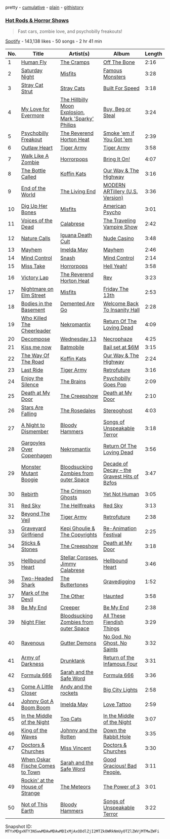pretty - [cumulative](/playlists/cumulative/37i9dQZF1DXb2cYklA89lm.md) - [plain](/playlists/plain/37i9dQZF1DXb2cYklA89lm) - [githistory](https://github.githistory.xyz/mackorone/spotify-playlist-archive/blob/main/playlists/plain/37i9dQZF1DXb2cYklA89lm)

### [Hot Rods & Horror Shows](https://open.spotify.com/playlist/37i9dQZF1DXb2cYklA89lm)

> Fast cars, zombie love, and psychobilly freakouts!

[Spotify](https://open.spotify.com/user/spotify) - 143,138 likes - 50 songs - 2 hr 41 min

| No. | Title | Artist(s) | Album | Length |
|---|---|---|---|---|
| 1 | [Human Fly](https://open.spotify.com/track/0ElRzK07sc9eszyk1ea9Ab) | [The Cramps](https://open.spotify.com/artist/4lYtGx5NZQJHsMyhHc5iz3) | [Off The Bone](https://open.spotify.com/album/1n1znRLH7iRtkhjbrCs0wi) | 2:16 |
| 2 | [Saturday Night](https://open.spotify.com/track/3jXptpf8Z3aU9O1Bj6YCl0) | [Misfits](https://open.spotify.com/artist/1cXi8ALPQCBHZbf0EgP4Ey) | [Famous Monsters](https://open.spotify.com/album/4CKrRK52g4mNzbpGIMVbtE) | 3:28 |
| 3 | [Stray Cat Strut](https://open.spotify.com/track/5yogRsv5ggT6iCnFgvdpho) | [Stray Cats](https://open.spotify.com/artist/2ibPkysx2PXqWLmxFD7jSg) | [Built For Speed](https://open.spotify.com/album/65PptxxbOFNvpAK9oBeVV1) | 3:18 |
| 4 | [My Love for Evermore](https://open.spotify.com/track/1pGUl6SIkUG2eOAOwMN82W) | [The Hillbilly Moon Explosion](https://open.spotify.com/artist/2osRW41mzIig6TuqQeNsJR), [Mark 'Sparky' Philips](https://open.spotify.com/artist/0LuNFlbi83aO0G6wtclfGK) | [Buy, Beg or Steal](https://open.spotify.com/album/5H0lRv5wf1n2d27g5whpBS) | 3:24 |
| 5 | [Psychobilly Freakout](https://open.spotify.com/track/6WZhyyH5Sgq2Coniznbk2B) | [The Reverend Horton Heat](https://open.spotify.com/artist/4byZW0sEv5RUoyQBfv7CPw) | [Smoke 'em if You Got 'em](https://open.spotify.com/album/1kg7rs0ZaIECwU2WCLS58w) | 2:39 |
| 6 | [Outlaw Heart](https://open.spotify.com/track/3Hdo4483lsHuLJsW6CQx3R) | [Tiger Army](https://open.spotify.com/artist/7ivKiS6TITQYizkbUUahbi) | [Tiger Army](https://open.spotify.com/album/5D1Vbk7eVsC2Kon6R10R4Q) | 3:58 |
| 7 | [Walk Like A Zombie](https://open.spotify.com/track/0F56U0Bvvjh0QcqG21USyO) | [Horrorpops](https://open.spotify.com/artist/7MvgOAoxA9ZgOxtRBYxLWJ) | [Bring It On!](https://open.spotify.com/album/3erS3yV4uzIgJlJgmQUVJQ) | 4:07 |
| 8 | [The Bottle Called](https://open.spotify.com/track/1R9GowEpMThnBGAAonp4fV) | [Koffin Kats](https://open.spotify.com/artist/5SlxIxRqgFVFeSfpG6SHdf) | [Our Way & The Highway](https://open.spotify.com/album/3csHpaafwVPG118KJFaibU) | 3:16 |
| 9 | [End of the World](https://open.spotify.com/track/7z4DarPmWybFV4LUgx2Bot) | [The Living End](https://open.spotify.com/artist/3ExT45ORJ8pT516HRZbr7G) | [MODERN ARTillery \(U.S\. Version\)](https://open.spotify.com/album/19tTQZGysI1NfLDD9wWjrP) | 3:36 |
| 10 | [Dig Up Her Bones](https://open.spotify.com/track/5gHeUcDVjnDda7TABO9RYv) | [Misfits](https://open.spotify.com/artist/1cXi8ALPQCBHZbf0EgP4Ey) | [American Psycho](https://open.spotify.com/album/636aBJi9ifGPSPacQ0fYCF) | 3:01 |
| 11 | [Voices of the Dead](https://open.spotify.com/track/2RugXdJxSYwxavuNiBrTVN) | [Calabrese](https://open.spotify.com/artist/6mPxn8ImLflIQ8bYihQMFp) | [The Traveling Vampire Show](https://open.spotify.com/album/2GPQQsJWPxf4M5LQObwluC) | 2:42 |
| 12 | [Nature Calls](https://open.spotify.com/track/1p1RgiJTvoaWFnkM1M0JFH) | [Iguana Death Cult](https://open.spotify.com/artist/3krOZK9c8q5QOdt9QSdEV8) | [Nude Casino](https://open.spotify.com/album/3ikzXiKu90dwjhX3kz6gWV) | 3:48 |
| 13 | [Mayhem](https://open.spotify.com/track/0kxkgi1SRDFaX9dqwdhdgk) | [Imelda May](https://open.spotify.com/artist/6AnjHMqEAps8VJdHU8RykH) | [Mayhem](https://open.spotify.com/album/6QLKR2LZaSZzZuZpiosZNR) | 2:46 |
| 14 | [Mind Control](https://open.spotify.com/track/32weR7gT1q5DDwP9Zr7lSB) | [Snash](https://open.spotify.com/artist/34vKcVb8KHcZzOJgokh0Y4) | [Mind Control](https://open.spotify.com/album/1MFwVDPT3hggfu3WWWTeZ0) | 2:14 |
| 15 | [Miss Take](https://open.spotify.com/track/4ooN58vt6HJdTH5QxPzQ5y) | [Horrorpops](https://open.spotify.com/artist/7MvgOAoxA9ZgOxtRBYxLWJ) | [Hell Yeah!](https://open.spotify.com/album/0VOcNE4u7ADFpWm5AG7gDC) | 3:58 |
| 16 | [Victory Lap](https://open.spotify.com/track/1vVF4BT9Khi5wuO9fwBMj3) | [The Reverend Horton Heat](https://open.spotify.com/artist/4byZW0sEv5RUoyQBfv7CPw) | [Rev](https://open.spotify.com/album/7vTpOzMO04lY6z62reNXaL) | 3:23 |
| 17 | [Nightmare on Elm Street](https://open.spotify.com/track/3GeIm6HhGv6k6yBxoFqQy4) | [Misfits](https://open.spotify.com/artist/1cXi8ALPQCBHZbf0EgP4Ey) | [Friday The 13th](https://open.spotify.com/album/5lWhwbVAq6NJY1FkRcIybm) | 2:53 |
| 18 | [Bodies in the Basement](https://open.spotify.com/track/3wZXkoUcXsTP3iRf6UIH0C) | [Demented Are Go](https://open.spotify.com/artist/7fvToIpjDfwtLhAoZdVF5W) | [Welcome Back To Insanity Hall](https://open.spotify.com/album/5pYc0q0qCPcASzOLi03U9k) | 2:28 |
| 19 | [Who Killed The Cheerleader](https://open.spotify.com/track/3Ero9C3m7RlEf1xu5XhFDC) | [Nekromantix](https://open.spotify.com/artist/3KPGTmc7LTodUo6mG4KvzQ) | [Return Of The Loving Dead](https://open.spotify.com/album/7dr1Aqdu3jMjHKC8J3QCvd) | 4:09 |
| 20 | [Decompose](https://open.spotify.com/track/6NexeDn8Jgd0q5owW8EgLi) | [Wednesday 13](https://open.spotify.com/artist/6Cvzf33JDzCIw2eJU8npQo) | [Necrophaze](https://open.spotify.com/album/6PsN3csRxymw0Qoykup69Q) | 4:25 |
| 21 | [Kiss me now](https://open.spotify.com/track/5MZbDFmM6KMMXwRu5JIIez) | [Batmobile](https://open.spotify.com/artist/7qkq2G92f2yMJVejh6NBEJ) | [Bail set at $6M](https://open.spotify.com/album/7KOJg4C1DjxJH5PM4waUSL) | 3:15 |
| 22 | [The Way Of The Road](https://open.spotify.com/track/0hRw07bcnbOUhlLHem7Bs9) | [Koffin Kats](https://open.spotify.com/artist/5SlxIxRqgFVFeSfpG6SHdf) | [Our Way & The Highway](https://open.spotify.com/album/3csHpaafwVPG118KJFaibU) | 2:24 |
| 23 | [Last Ride](https://open.spotify.com/track/7vW7D1uPPSw6V7kt9VJL6S) | [Tiger Army](https://open.spotify.com/artist/7ivKiS6TITQYizkbUUahbi) | [Retrofuture](https://open.spotify.com/album/5DbBmt6CrKpGsWnhgYKPX1) | 3:16 |
| 24 | [Enjoy the Silence](https://open.spotify.com/track/2kL439jP9YGWZ6hdGDDE6l) | [The Brains](https://open.spotify.com/artist/0ujJcXFGHsPI1zGj4UoTKH) | [Psychobilly Goes Pop](https://open.spotify.com/album/7zHdZsf31n2zvmm5FmxHZ0) | 2:09 |
| 25 | [Death at My Door](https://open.spotify.com/track/3YY9GOjWTzEYwptFfomE1L) | [The Creepshow](https://open.spotify.com/artist/7rHGFWPlIoy2qOWBDLAWNt) | [Death at My Door](https://open.spotify.com/album/0LbmGABwr2WGTzNObgorLu) | 2:10 |
| 26 | [Stars Are Falling](https://open.spotify.com/track/49aaN0x4nDDLgB3zOqZFii) | [The Rosedales](https://open.spotify.com/artist/1GCXkPIyVrSK5Xyitgw1dU) | [Stereoghost](https://open.spotify.com/album/2bK56ZDB5cHluxzAUGtF6l) | 4:03 |
| 27 | [A Night to Dismember](https://open.spotify.com/track/6Oz1iTAMTFQiOVxHZhNlYQ) | [Bloody Hammers](https://open.spotify.com/artist/6MC1i9hToT9dRxdN4hIHEW) | [Songs of Unspeakable Terror](https://open.spotify.com/album/18WFSTsaFEFNG9P5jM5gxM) | 3:18 |
| 28 | [Gargoyles Over Copenhagen](https://open.spotify.com/track/7HtSPzWtfn0PWY2NkWGYvq) | [Nekromantix](https://open.spotify.com/artist/3KPGTmc7LTodUo6mG4KvzQ) | [Return Of The Loving Dead](https://open.spotify.com/album/7dr1Aqdu3jMjHKC8J3QCvd) | 3:56 |
| 29 | [Monster Mutant Boogie](https://open.spotify.com/track/52DIHgGz4qDzxIYBS1EzmS) | [Bloodsucking Zombies from outer Space](https://open.spotify.com/artist/0KqznEOu3uw5H643xIvlq9) | [Decade of Decay – the Gravest Hits of Bzfos](https://open.spotify.com/album/7Lvr4EH8brRQ2iO2MGA3IE) | 3:47 |
| 30 | [Rebirth](https://open.spotify.com/track/5HrTdDEXCIvDw8hpVizq1E) | [The Crimson Ghosts](https://open.spotify.com/artist/23lnhRafqD5vQdQJbJ7Iam) | [Yet Not Human](https://open.spotify.com/album/5NbtaLyBInCV08m1qqayUn) | 3:05 |
| 31 | [Red Sky](https://open.spotify.com/track/0G3PNHYZlGdGqL2AUGjNip) | [The Hellfreaks](https://open.spotify.com/artist/2gwo7JN0Ug8xOQZKevs5Pr) | [Red Sky](https://open.spotify.com/album/3ZjHe6g42gDQcvCzGB56LI) | 3:13 |
| 32 | [Beyond The Veil](https://open.spotify.com/track/5wW50T3h2AnaQXp6rUALtg) | [Tiger Army](https://open.spotify.com/artist/7ivKiS6TITQYizkbUUahbi) | [Retrofuture](https://open.spotify.com/album/5DbBmt6CrKpGsWnhgYKPX1) | 2:38 |
| 33 | [Graveyard Girlfriend](https://open.spotify.com/track/4hyBfSiH8h6xe5MagKN9Aw) | [Kepi Ghoulie & The Copyrights](https://open.spotify.com/artist/07ilVTX7rWZkHA8IIEwogC) | [Re\-Animation Festival](https://open.spotify.com/album/4wTOb6aleIGvVYywjfavKe) | 2:25 |
| 34 | [Sticks & Stones](https://open.spotify.com/track/6afQKJhKqdqTGomP1bbRT5) | [The Creepshow](https://open.spotify.com/artist/7rHGFWPlIoy2qOWBDLAWNt) | [Death at My Door](https://open.spotify.com/album/0LbmGABwr2WGTzNObgorLu) | 3:18 |
| 35 | [Hellbound Heart](https://open.spotify.com/track/44qkYytrjp1w9Dy1Q4kGEV) | [Stellar Corpses](https://open.spotify.com/artist/1hw7xcATBmW7H2Ub7MRk7J), [Jimmy Calabrese](https://open.spotify.com/artist/6KoBsgEcgUi4hUkVZiAgiH) | [Hellbound Heart](https://open.spotify.com/album/7nLqF6LpGmCJD74orPRgrP) | 3:46 |
| 36 | [Two\-Headed Shark](https://open.spotify.com/track/0JOz2NI94mJAiV5phfqMu9) | [The Buttertones](https://open.spotify.com/artist/1CMml5seBEaxQzlmaGxMPx) | [Gravedigging](https://open.spotify.com/album/1U7hECBiaVZvmnF7mZNMhB) | 1:52 |
| 37 | [Mark of the Devil](https://open.spotify.com/track/4MvaRGF0s248WZV2w7JtIH) | [The Other](https://open.spotify.com/artist/0a3Gua6g9TZBKlDSqebL7W) | [Haunted](https://open.spotify.com/album/1CigInXplAqMF77IcdCdb5) | 3:58 |
| 38 | [Be My End](https://open.spotify.com/track/5tp1SK9wnHy3onxp3CrmXe) | [Creeper](https://open.spotify.com/artist/0nV7SiEIVtPLTSJ6NwWDGj) | [Be My End](https://open.spotify.com/album/6zNt1H80jWVERyW4UyVjq0) | 2:38 |
| 39 | [Night Flier](https://open.spotify.com/track/5hrSN6pRbv7ldRA8lFqMuC) | [Bloodsucking Zombies from outer Space](https://open.spotify.com/artist/0KqznEOu3uw5H643xIvlq9) | [All These Fiendish Things](https://open.spotify.com/album/5YQHYdhHRa5D5B6e6Er3hj) | 3:29 |
| 40 | [Ravenous](https://open.spotify.com/track/0bE5kTNR60mf4dvJPqJCf3) | [Gutter Demons](https://open.spotify.com/artist/22aCMV8ydQjMaTi8d5hUdf) | [No God, No Ghost, No Saints](https://open.spotify.com/album/2fbrbnqy3C8R1hjUzufsdA) | 3:32 |
| 41 | [Army of Darkness](https://open.spotify.com/track/0ghMtg6NiAS0fsl3VvzN03) | [Drunktank](https://open.spotify.com/artist/2Gx4sbajIQU6u49ZsiTs3c) | [Return of the Infamous Four](https://open.spotify.com/album/4ePW478pYVQzQN8W4dXp9l) | 3:31 |
| 42 | [Formula 666](https://open.spotify.com/track/0AniATpGL5KElCpak9n05M) | [Sarah and the Safe Word](https://open.spotify.com/artist/4YguD206MPuadAlhnGppL3) | [Formula 666](https://open.spotify.com/album/0Fd5terpOdaXIzlV5tn6Qd) | 3:36 |
| 43 | [Come A Little Closer](https://open.spotify.com/track/4Tel3fqGkIkhK9hvS9mj63) | [Andy and the rockets](https://open.spotify.com/artist/6B1g25y7etRaKrODzS312a) | [Big City Lights](https://open.spotify.com/album/5YKlWkVRpjt0lvV6hxe6gi) | 2:58 |
| 44 | [Johnny Got A Boom Boom](https://open.spotify.com/track/1LRCCvucMksncuUk7h7g9e) | [Imelda May](https://open.spotify.com/artist/6AnjHMqEAps8VJdHU8RykH) | [Love Tattoo](https://open.spotify.com/album/16s0XOdNFDoBnhY81QYY3H) | 2:59 |
| 45 | [In the Middle of the Night](https://open.spotify.com/track/1PV7W1c2eQzxgPepe0yFnO) | [Top Cats](https://open.spotify.com/artist/6HUvBmbZkhq6uGfpRKZ1Zy) | [In the Middle of the Night](https://open.spotify.com/album/76Q0H0ikqxqaEl23HI5MBx) | 3:07 |
| 46 | [King of the Waves](https://open.spotify.com/track/2H9eYf6J7fRcgOm4MJrpfI) | [Johnny and the Rotten](https://open.spotify.com/artist/0UxpQSNKdoqA1TOdFnAcng) | [Down the Rabbit Hole](https://open.spotify.com/album/5bRbNwr5O2YUwOYuxf3Fq7) | 3:35 |
| 47 | [Doctors & Churches](https://open.spotify.com/track/57C9ovU3HVtgSdHIjcnD6g) | [Miss Vincent](https://open.spotify.com/artist/2yvzGtFdv8dlpBqErEXPXx) | [Doctors & Churches](https://open.spotify.com/album/78ClJ6GN8613bqLx0BThJ5) | 3:30 |
| 48 | [When Oskar Fische Comes to Town](https://open.spotify.com/track/15KxRLHTkff3ztQDLws3Rj) | [Sarah and the Safe Word](https://open.spotify.com/artist/4YguD206MPuadAlhnGppL3) | [Good Gracious! Bad People.](https://open.spotify.com/album/14EbrCLMvjsmasRxNMy6r4) | 3:11 |
| 49 | [Rockin' at the House of Strange](https://open.spotify.com/track/1eTnInP2B470IIF2iOkzf8) | [The Meteors](https://open.spotify.com/artist/7a2sloQlmdKSmj3fwMMpg9) | [The Power of 3](https://open.spotify.com/album/2gnRgPZJ0OqctKSfiap17y) | 3:01 |
| 50 | [Not of This Earth](https://open.spotify.com/track/4TLiQQGJfY8ZA9dEw6ZvkG) | [Bloody Hammers](https://open.spotify.com/artist/6MC1i9hToT9dRxdN4hIHEW) | [Songs of Unspeakable Terror](https://open.spotify.com/album/18WFSTsaFEFNG9P5jM5gxM) | 3:22 |

Snapshot ID: `MTYxMDgxNTY3NSwwMDAwMDAwMDIxMjAxODdlZjI2MTZkOWRkNmUyOTZlZWVjMTMwZWFi`
